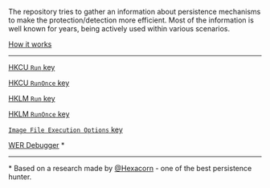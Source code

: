 The repository tries to gather an information about persistence mechanisms to make the protection/detection more efficient. Most of the information is well known for years, being actively used within various scenarios. 

[How it works](https://persistence-info.github.io/HowItWorks.html)

* * *

[HKCU `Run` key](Data/run.html) 

[HKCU `RunOnce` key](Data/runonce.html) 

[HKLM `Run` key](Data/hklmrun.html) 

[HKLM `RunOnce` key](Data/hklmrunonce.html) 

[`Image File Execution Options` key](Data/ifeo.html) 

[WER Debugger](Data/wer_debugger.md) *

* * *

\* Based on a research made by [@Hexacorn](https://twitter.com/Hexacorn) - one of the best persistence hunter.
